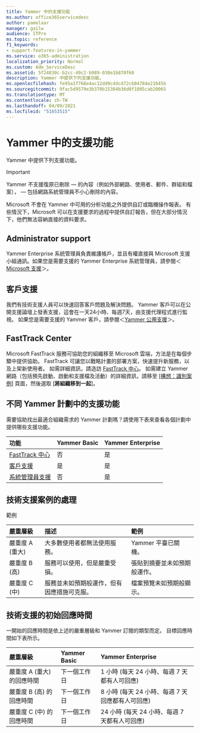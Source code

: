 ```yaml
---
title: Yammer 中的支援功能
ms.author: office365servicedesc
author: pamelaar
manager: gailw
audience: ITPro
ms.topic: reference
f1_keywords:
- support-features-in-yammer
ms.service: o365-administration
localization_priority: Normal
ms.custom: Adm_ServiceDesc
ms.assetid: 5f24830c-b2cc-49c2-b989-030e1b870f60
description: Yammer 中提供下列支援功能。
ms.openlocfilehash: fe95a1f768e4ac12dd9c4dcd72c684784e21b45b
ms.sourcegitcommit: 9fac5d9579e3b370b15384b36d0f1805cab20065
ms.translationtype: MT
ms.contentlocale: zh-TW
ms.lasthandoff: 04/09/2021
ms.locfileid: "51653515"
---
```

# <a name="support-features-in-yammer"></a>Yammer 中的支援功能

Yammer 中提供下列支援功能。
  
> [!IMPORTANT]
> Yammer 不支援復原已刪除 &mdash; 的內容（例如外部網路、使用者、郵件、群組和檔案）， &mdash; 包括網路系統管理員不小心刪除的內容。
>
> Microsoft 不會在 Yammer 中可用的分析功能之外提供自訂或臨機操作報表。 有些情況下，Microsoft 可以在支援要求的過程中提供自訂報告，但在大部分情況下，他們無法容納直接的資料要求。

## <a name="administrator-support"></a>Administrator support

Yammer Enterprise 系統管理員負責維護帳戶，並且有權直接與 Microsoft 支援小組通訊。如果您是需要支援的 Yammer Enterprise 系統管理員，請參閱＜[Microsoft 支援](https://go.microsoft.com/fwlink/p/?LinkId=330922)＞。

## <a name="customer-support"></a>客戶支援

我們有技術支援人員可以快速回答客戶問題及解決問題。 Yammer 客戶可以在公開支援論壇上發表支援，這會在一天24小時、每週7天，由支援代理程式進行監視。 如果您是需要支援的 Yammer 客戶，請參閱＜[Yammer 公用支援](https://go.microsoft.com/fwlink/p/?LinkId=330921)＞。
   
## <a name="fasttrack-center"></a>FastTrack Center

Microsoft FastTrack 服務可協助您的組織移至 Microsoft 雲端，方法是在每個步驟中提供協助。 FastTrack 可讓您以戰略計畫的部署方案，快速提升新服務，以及上架新使用者。 如需詳細資訊，請造訪 [FastTrack 中心](https://go.microsoft.com/fwlink/?LinkID=518597&amp;clcid=0x409)。 如需建立 Yammer 網路（包括預先啟動、啟動和支援檔及活動）的詳細資訊，請移至 [[構想：識別案例](https://fasttrack.microsoft.com/office/envision/identify-scenarios)] 頁面，然後選取 [**將組織移到一起**]。

## <a name="support-features-across-yammer-plans"></a>不同 Yammer 計劃中的支援功能

需要協助找出最適合組織需求的 Yammer 計劃嗎？請使用下表來查看各個計劃中提供哪些支援功能。
  
|**功能**|**Yammer Basic**|**Yammer Enterprise**|
|:-----|:-----|:-----|
|[FastTrack 中心](https://go.microsoft.com/fwlink/?LinkID=518597&amp;clcid=0x409) <br/> |否  <br/> |是  <br/> |
|[客戶支援](support-features-in-yammer.md#customer-support) <br/> |是  <br/> |是  <br/> |
|[系統管理員支援](support-features-in-yammer.md#administrator-support) <br/> |否  <br/> |是  <br/> |
 
## <a name="technical-support-case-handling"></a>技術支援案例的處理

範例 
  
|**嚴重層級**|**描述**|**範例**|
|:-----|:-----|:-----|
|嚴重度 A (重大)  <br/> |大多數使用者都無法使用服務。  <br/> |Yammer 平臺已關機。  <br/> |
|嚴重度 B (高)  <br/> |服務可以使用，但是嚴重受損。  <br/> |張貼到摘要並未如預期般運作。  <br/> |
|嚴重度 C (中)  <br/> |服務並未如預期般運作，但有因應措施可克服。  <br/> |檔案預覽未如預期般顯示。  <br/> |

## <a name="technical-support-initial-response-times"></a>技術支援的初始回應時間

一開始的回應時間是依上述的嚴重層級和 Yammer 訂閱的類型而定。 目標回應時間如下表所示。
  
|**嚴重層級**|**Yammer Basic**|**Yammer Enterprise**|
|:-----|:-----|:-----|
|嚴重度 A (重大) 的回應時間  <br/> |下一個工作日  <br/> |1 小時 (每天 24 小時、每週 7 天都有人可回應)  <br/> |
|嚴重度 B (高) 的回應時間  <br/> |下一個工作日  <br/> |8 小時 (每天 24 小時、每週 7 天回應都有人可回應)  <br/> |
|嚴重度 C (中) 的回應時間  <br/> |下一個工作日  <br/> |24 小時 (每天 24 小時、每週 7 天都有人可回應)  <br/> |
